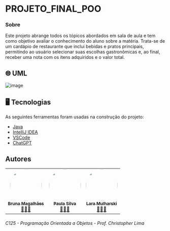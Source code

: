 # PROJETO_FINAL_POO

### Sobre
Este projeto abrange todos os tópicos abordados em sala de aula e tem como objetivo avaliar o conhecimento do aluno sobre a matéria. Trata-se de um cardápio de restaurante que inclui bebidas e pratos principais, permitindo ao usuário selecionar suas escolhas gastronômicas e, ao final, receber uma nota com os itens adquiridos e o valor total.

## 🌐 UML

![image](https://github.com/BrunaDev/PROJETO_FINAL_POO/assets/72671246/a4ee697f-2521-4bfe-9b1d-c149368b73e4)


## 🖥️ Tecnologias

As seguintes ferramentas foram usadas na construção do projeto:

- [Java](https://www.java.com/pt-BR/)
- [IntelliJ IDEA](https://www.jetbrains.com/idea/)
- [VSCode](https://code.visualstudio.com)
- [ChatGPT](https://openai.com/blog/chatgpt)

## Autores
<table>
  <tr>
    <td align="center"><a href="https://github.com/BrunaDev"><img style="border-radius: 50%;" src="https://avatars.githubusercontent.com/u/72671246?v=4" width="100px;" alt=""/><br /><sub><b>Bruna Magalhães</b></sub></a><br /><a href="https://github.com/BrunaDev" title="PROJETO DE POO">👩🏻‍💻</a></td>
    <td align="center"><a href="https://github.com/paulaapsilva"><img style="border-radius: 50%;" src="https://avatars.githubusercontent.com/u/134807798?v=4" width="100px;" alt=""/><br /><sub><b>Paula Silva</b></sub></a><br /><a href="https://github.com/BrunaDev" title="PROJETO DE POO">👩🏻‍💻</a></td>
    <td align="center"><a href="https://github.com/BrunaDev"><img style="border-radius: 50%;" src="https://avatars.githubusercontent.com/u/126370312?v=4" width="100px;" alt=""/><br /><sub><b>Lara Mulharski</b></sub></a><br /><a href="https://github.com/zGava" title="PROJETO DE POO">👩🏻‍💻</a></td>
</table>

###### C125 - Programação Orientada a Objetos  -  Prof. Christopher Lima
